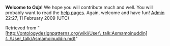__Welcome to _Odp_!__ We hope you will contribute much and well. 
You will probably want to read the [help pages](http://ontologydesignpatterns.org/wiki/Help:Contents "Help:Contents"). Again, welcome and have fun! [Admin](http://ontologydesignpatterns.org/wiki/index.php?title=User:Admin&action=edit&redlink=1 "User:Admin (not yet written)") 22:27, 11 February 2009 (UTC)





Retrieved from "[http://ontologydesignpatterns.org/wiki/User\_talk:Asmamoinuddin](../User_talk/Asmamoinuddin.md)"